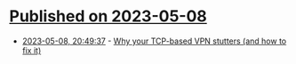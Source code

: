 # [Published on 2023-05-08](index.md)

* [2023-05-08, 20:49:37](https://lobste.rs/s/owhohx/why_your_tcp_based_vpn_stutters_how_fix_it) - [Why your TCP-based VPN stutters (and how to fix it)](https://blog.carldong.me/2023/05/03/why-do-vpns.html)
